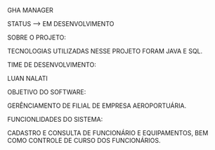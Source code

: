 GHA MANAGER

STATUS --> EM DESENVOLVIMENTO

SOBRE O PROJETO:

TECNOLOGIAS UTILIZADAS NESSE PROJETO FORAM JAVA E SQL.

TIME DE DESENVOLVIMENTO: 

LUAN NALATI 

OBJETIVO DO SOFTWARE: 

GERÊNCIAMENTO DE FILIAL DE EMPRESA AEROPORTUÁRIA.

FUNCIONLIDADES DO SISTEMA:

CADASTRO E CONSULTA DE FUNCIONÁRIO E EQUIPAMENTOS, BEM COMO CONTROLE DE CURSO DOS FUNCIONÁRIOS. 

